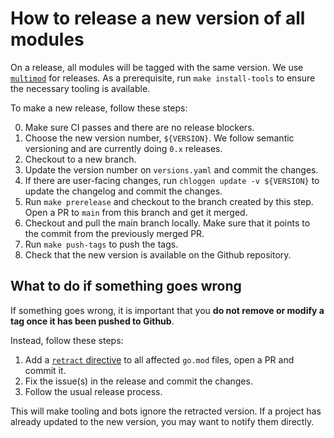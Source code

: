 # How to release a new version of all modules

On a release, all modules will be tagged with the same version. We use [`multimod`][1] for releases.
As a prerequisite, run `make install-tools` to ensure the necessary tooling is available.

To make a new release, follow these steps:

0. Make sure CI passes and there are no release blockers.
1. Choose the new version number, `${VERSION}`. We follow semantic versioning and are currently doing `0.x` releases.
2. Checkout to a new branch.
3. Update the version number on `versions.yaml` and commit the changes.
4. If there are user-facing changes, run `chloggen update -v ${VERSION}` to update the changelog and commit the changes.
5. Run `make prerelease` and checkout to the branch created by this step. Open a PR to `main` from this branch and get it merged.
6. Checkout and pull the main branch locally. Make sure that it points to the commit from the previously merged PR.
7. Run `make push-tags` to push the tags.
8. Check that the new version is available on the Github repository.

## What to do if something goes wrong

If something goes wrong, it is important that you **do not remove or modify a tag once it has been pushed to Github**.

Instead, follow these steps:

1. Add a [`retract` directive][2] to all affected `go.mod` files, open a PR and commit it.
2. Fix the issue(s) in the release and commit the changes.
3. Follow the usual release process.

This will make tooling and bots ignore the retracted version. 
If a project has already updated to the new version, you may want to notify them directly.

[1]: https://github.com/open-telemetry/opentelemetry-go-build-tools/tree/main/multimod
[2]: https://go.dev/ref/mod#go-mod-file-retract
